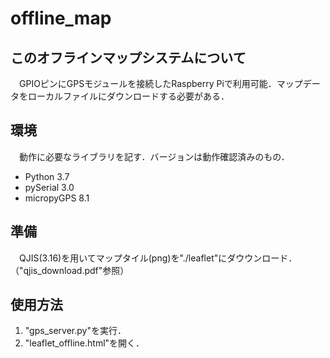 # offline_map

## このオフラインマップシステムについて
　GPIOピンにGPSモジュールを接続したRaspberry Piで利用可能．マップデータをローカルファイルにダウンロードする必要がある．
 
## 環境
　動作に必要なライブラリを記す．バージョンは動作確認済みのもの．
 - Python 3.7
 - pySerial 3.0
 - micropyGPS 8.1
 
## 準備
　QJIS(3.16)を用いてマップタイル(png)を"./leaflet"にダウウンロード．（"qjis_download.pdf"参照）
 
## 使用方法
 1. "gps_server.py"を実行．
 2. "leaflet_offline.html"を開く．
